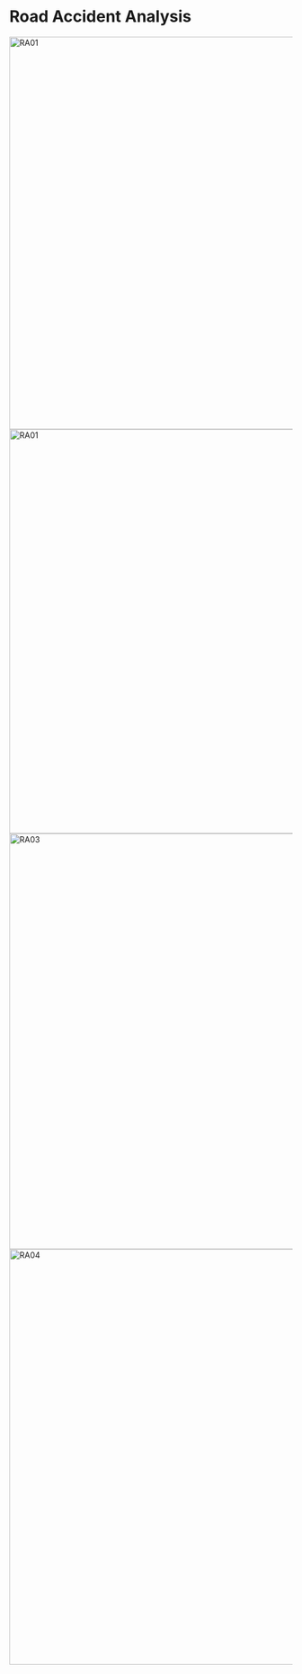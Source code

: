 # Road Accident Analysis 

<img width="1295" height="697" alt="RA01" src="https://github.com/user-attachments/assets/3c0ba920-d324-4fda-a67e-5bec58380871" />
<img width="1176" height="718" alt="RA01" src="https://github.com/user-attachments/assets/99a3c9c0-2fef-49e6-928c-8dc383e24c97" />
<img width="1333" height="738" alt="RA03" src="https://github.com/user-attachments/assets/e908f0cf-2782-4756-8f1e-1a2f75796868" />
<img width="1333" height="738" alt="RA04" src="https://github.com/user-attachments/assets/ce983476-2c07-4902-9853-ad7272dc1d26" />
